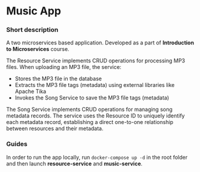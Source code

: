 # Music App

### Short description

A two microservices based application. Developed as a part of **Introduction to Microservices** course.

The Resource Service implements CRUD operations for processing MP3 files. When uploading an MP3 file, the service:

* Stores the MP3 file in the database
* Extracts the MP3 file tags (metadata) using external libraries like Apache Tika
* Invokes the Song Service to save the MP3 file tags (metadata)

The Song Service implements CRUD operations for managing song metadata records. The service uses the Resource ID to uniquely identify each metadata record, establishing a direct one-to-one relationship between resources and their metadata.

### Guides

In order to run the app locally, run `docker-compose up -d` in the root folder and then launch **resource-service** and **music-service**.



